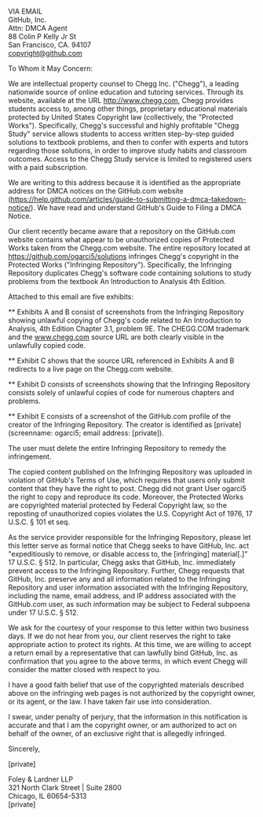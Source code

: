 VIA EMAIL  
GitHub, Inc.  
Attn: DMCA Agent  
88 Colin P Kelly Jr St  
San Francisco, CA. 94107  
copyright@github.com  

To Whom it May Concern:

We are intellectual property counsel to Chegg Inc. ("Chegg"), a leading nationwide source of online education and tutoring services. Through its website, available at the URL http://www.chegg.com, Chegg provides students access to, among other things, proprietary educational materials protected by United States Copyright law (collectively, the "Protected Works"). Specifically, Chegg's successful and highly profitable "Chegg Study" service allows students to access written step-by-step guided solutions to textbook problems, and then to confer with experts and tutors regarding those solutions, in order to improve study habits and classroom outcomes. Access to the Chegg Study service is limited to registered users with a paid subscription.

We are writing to this address because it is identified as the appropriate address for DMCA notices on the GitHub.com website (https://help.github.com/articles/guide-to-submitting-a-dmca-takedown-notice/). We have read and understand GitHub's Guide to Filing a DMCA Notice.

Our client recently became aware that a repository on the GitHub.com website contains what appear to be unauthorized copies of Protected Works taken from the Chegg.com website. The entire repository located at https://github.com/ogarci5/solutions infringes Chegg's copyright in the Protected Works ("Infringing Repository"). Specifically, the Infringing Repository duplicates Chegg's software code containing solutions to study problems from the textbook An Introduction to Analysis 4th Edition.

Attached to this email are five exhibits:

** Exhibits A and B consist of screenshots from the Infringing Repository showing unlawful copying of Chegg's code related to An Introduction to Analysis, 4th Edition Chapter 3.1, problem 9E. The CHEGG.COM trademark and the www.chegg.com source URL are both clearly visible in the unlawfully copied code.

** Exhibit C shows that the source URL referenced in Exhibits A and B redirects to a live page on the Chegg.com website.

** Exhibit D consists of screenshots showing that the Infringing Repository consists solely of unlawful copies of code for numerous chapters and problems.

** Exhibit E consists of a screenshot of the GitHub.com profile of the creator of the Infringing Repository. The creator is identified as [private] (screenname: ogarci5; email address: [private]).

The user must delete the entire Infringing Repository to remedy the infringement.

The copied content published on the Infringing Repository was uploaded in violation of GitHub's Terms of Use, which requires that users only submit content that they have the right to post. Chegg did not grant User ogarci5 the right to copy and reproduce its code. Moreover, the Protected Works are copyrighted material protected by Federal Copyright law, so the reposting of unauthorized copies violates the U.S. Copyright Act of 1976, 17 U.S.C. § 101 et seq.

As the service provider responsible for the Infringing Repository, please let this letter serve as formal notice that Chegg seeks to have GitHub, Inc. act "expeditiously to remove, or disable access to, the [infringing] material[.]" 17 U.S.C. § 512. In particular, Chegg asks that GitHub, Inc. immediately prevent access to the Infringing Repository. Further, Chegg requests that GitHub, Inc. preserve any and all information related to the Infringing Repository and user information associated with the Infringing Repository, including the name, email address, and IP address associated with the GitHub.com user, as such information may be subject to Federal subpoena under 17 U.S.C. § 512.

We ask for the courtesy of your response to this letter within two business days. If we do not hear from you, our client reserves the right to take appropriate action to protect its rights. At this time, we are willing to accept a return email by a representative that can lawfully bind GitHub, Inc. as confirmation that you agree to the above terms, in which event Chegg will consider the matter closed with respect to you.

I have a good faith belief that use of the copyrighted materials described above on the infringing web pages is not authorized by the copyright owner, or its agent, or the law. I have taken fair use into consideration.

I swear, under penalty of perjury, that the information in this notification is accurate and that I am the copyright owner, or am authorized to act on behalf of the owner, of an exclusive right that is allegedly infringed.

Sincerely,

[private]

Foley & Lardner LLP   
321 North Clark Street | Suite 2800  
Chicago, IL 60654-5313  
[private]
